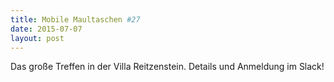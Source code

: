 ```yaml
---
title: Mobile Maultaschen #27
date: 2015-07-07
layout: post
---
```

Das große Treffen in der Villa Reitzenstein. Details und Anmeldung im Slack!
